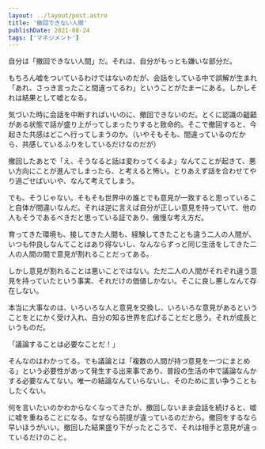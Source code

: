 ```yaml
---
layout: ../layout/post.astro
title: '撤回できない人間'
publishDate: 2021-08-24
tags: ['マネジメント']
---
```


自分は「撤回できない人間」だ。それは、自分がもっとも嫌いな部分だ。

もちろん嘘をついているわけではないのだが、会話をしている中で誤解が生まれ「あれ、さっき言ったこと間違ってるわ」ということがたまーにある。しかしそれは結果として嘘となる。

気づいた時に会話を中断すればいいのに、撤回できないのだ。とくに認識の齟齬がある状態で話が盛り上がってしまったりすると致命的。そこで撤回すると、今起きた共感はどこへ行ってしまうのか。（いやそもそも、間違っているのだから、共感しているふりをしているだけなのだが）

撤回したあとで「え、そうなると話は変わってくるよ」なんてことが起きて、悪い方向にことが進んでしまったら、と考えると怖い。とりあえず話を合わせてやり過ごせばいいや、なんて考えてしまう。

でも、そうじゃない。そもそも世界中の誰とでも意見が一致すると思っていること自体が間違いなんだ。それは逆に言えば自分が正しい意見を持っていて、他の人もそうであるべきだと思っている証であり、傲慢な考え方だ。

育ってきた環境も、接してきた人間も、経験してきたことも違う二人の人間が、いつも仲良しなんてことはあり得ないし、なんならずっと同じ生活をしてきた二人の人間の間で意見が割れることだってある。

しかし意見が割れることは悪いことではない。ただ二人の人間がそれぞれ違う意見を持っていたという事実、それだけの価値しかない。そこに良し悪しなんて存在しない。

本当に大事なのは、いろいろな人と意見を交換し、いろいろな意見があるということをとにかく受け入れ、自分の知る世界を広げることだと思う。それが成長というものだ。

「議論することは必要なことだ！」

そんなのはわかってる。でも議論とは「複数の人間が持つ意見を一つにまとめる」という必要性があって発生する出来事であり、普段の生活の中で議論なんかする必要なんてない。唯一の結論なんていらないし、そのために言い争うこともしたくない。

何を言いたいのかわからなくなってきたが、撤回しないまま会話を続けると、嘘に嘘を重ねることになる。なぜなら前提が違っているのだから。撤回をするなら早いほうがいい。撤回した結果盛り下がったところで、それは相手と意見が違っているだけのこと。
